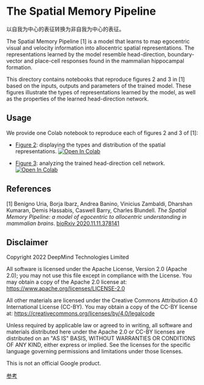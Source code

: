 # The Spatial Memory Pipeline

以自我为中心的表征转换为非自我为中心的表征。

The Spatial Memory Pipeline [1] is a model that learns to map egocentric visual and velocity information into allocentric spatial representations. 
The representations learned by the model resemble head-direction, boundary-vector and place-cell responses found in the mammalian hippocampal formation.

This directory contains notebooks that reproduce figures 2 and 3 in [1] based on the inputs, outputs and parameters of the trained model. 
These figures illustrate the types of representations learned by the model, as well as the properties of the learned head-direction network.

## Usage

We provide one Colab notebook to reproduce each of figures 2 and 3 of [1]:

* [Figure 2](https://colab.research.google.com/github/deepmind/spatial_memory_pipeline/blob/master/figure_2.ipynb): displaying the types and distribution of the
  spatial representations. [![Open In Colab](https://colab.research.google.com/assets/colab-badge.svg)](https://colab.research.google.com/github/deepmind/spatial_memory_pipeline/blob/master/figure_2.ipynb)

* [Figure 3](https://colab.research.google.com/github/deepmind/spatial_memory_pipeline/blob/master/figure_3.ipynb): analyzing the trained head-direction cell network. [![Open In Colab](https://colab.research.google.com/assets/colab-badge.svg)](https://colab.research.google.com/github/deepmind/spatial_memory_pipeline/blob/master/figure_3.ipynb)

## References

[1] Benigno Uria, Borja Ibarz, Andrea Banino, Vinicius Zambaldi,
Dharshan Kumaran, Demis Hassabis, Caswell Barry, Charles Blundell.
*The Spatial Memory Pipeline: a model of egocentric to allocentric
understanding in mammalian brains*. [bioRxiv 2020.11.11.378141](https://www.biorxiv.org/content/10.1101/2020.11.11.378141v2)

## Disclaimer

Copyright 2022 DeepMind Technologies Limited

All software is licensed under the Apache License, Version 2.0 (Apache 2.0); you may not use this file except in compliance with the License. You may obtain a copy of the Apache 2.0 license at: https://www.apache.org/licenses/LICENSE-2.0

All other materials are licensed under the Creative Commons Attribution 4.0 International License (CC-BY).  You may obtain a copy of the CC-BY license at: https://creativecommons.org/licenses/by/4.0/legalcode

Unless required by applicable law or agreed to in writing, all software and materials distributed here under the Apache 2.0 or CC-BY licenses are distributed on an "AS IS" BASIS, WITHOUT WARRANTIES OR CONDITIONS OF ANY KIND, either express or implied. See the licenses for the specific language governing permissions and limitations under those licenses.

This is not an official Google product.

[参考](https://github.com/deepmind/spatial_memory_pipeline) 

